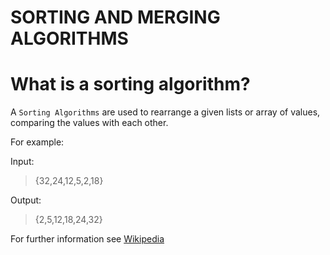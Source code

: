 # SORTING AND MERGING ALGORITHMS

# What is a sorting algorithm?
A `Sorting Algorithms` are used to rearrange a given lists or array of values, comparing the values 
with each other.

For example:

Input:
> {32,24,12,5,2,18}

Output:
>{2,5,12,18,24,32}

For further information see [Wikipedia](https://en.wikipedia.org/wiki/Sorting_algorithm)
